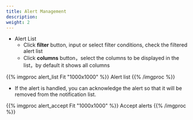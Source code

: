 ```yaml
---
title: Alert Management
description: 
weight: 2
---
```


* Alert List
  * Click **filter** button, input or select filter conditions, check the filtered alert list
  * Click **columns** button，select the columns to be displayed in the list，by default it shows all columns

{{% imgproc alert_list Fit "1000x1000" %}}
Alert list
{{% /imgproc %}}

* If the alert is handled, you can acknowledge the alert so that it will be removed from the notification list.
  
{{% imgproc alert_accept Fit "1000x1000" %}}
Accept alerts
{{% /imgproc %}}